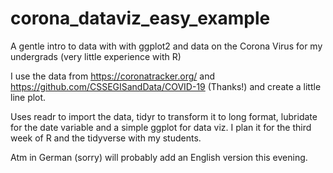 # corona_dataviz_easy_example
A gentle intro to data with with ggplot2 and data on the Corona Virus for my undergrads (very little experience with R)

I use the data from https://coronatracker.org/ and https://github.com/CSSEGISandData/COVID-19 (Thanks!) and create a little line plot.

Uses readr to import the data, tidyr to transform it to long format, lubridate for the date variable and a simple ggplot for data viz.
I plan it for the third week of R and the tidyverse with my students.

Atm in German (sorry) will probably add an English version this evening.



